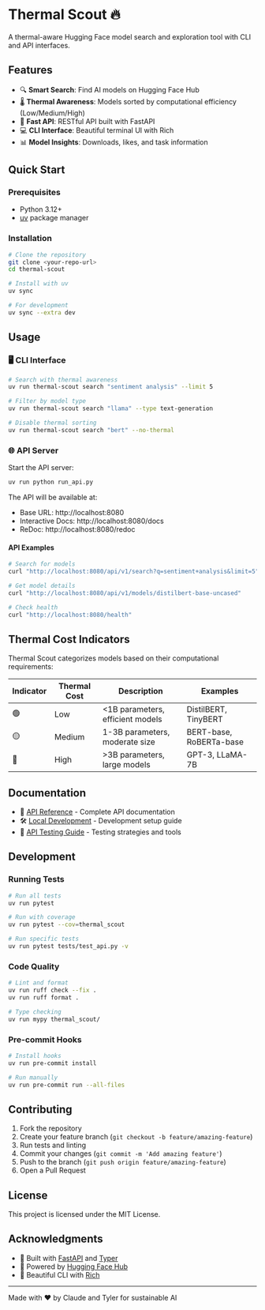 # Thermal Scout 🔥

A thermal-aware Hugging Face model search and exploration tool with CLI and API interfaces.

## Features

- 🔍 **Smart Search**: Find AI models on Hugging Face Hub
- 🌡️ **Thermal Awareness**: Models sorted by computational efficiency (Low/Medium/High)
- 🚀 **Fast API**: RESTful API built with FastAPI
- 💻 **CLI Interface**: Beautiful terminal UI with Rich
- 📊 **Model Insights**: Downloads, likes, and task information

## Quick Start

### Prerequisites

- Python 3.12+
- [uv](https://github.com/astral-sh/uv) package manager

### Installation

```bash
# Clone the repository
git clone <your-repo-url>
cd thermal-scout

# Install with uv
uv sync

# For development
uv sync --extra dev
```

## Usage

### 🖥️ CLI Interface

```bash
# Search with thermal awareness
uv run thermal-scout search "sentiment analysis" --limit 5

# Filter by model type
uv run thermal-scout search "llama" --type text-generation

# Disable thermal sorting
uv run thermal-scout search "bert" --no-thermal
```

### 🌐 API Server

Start the API server:

```bash
uv run python run_api.py
```

The API will be available at:
- Base URL: http://localhost:8080
- Interactive Docs: http://localhost:8080/docs
- ReDoc: http://localhost:8080/redoc

#### API Examples

```bash
# Search for models
curl "http://localhost:8080/api/v1/search?q=sentiment+analysis&limit=5"

# Get model details
curl "http://localhost:8080/api/v1/models/distilbert-base-uncased"

# Check health
curl "http://localhost:8080/health"
```

## Thermal Cost Indicators

Thermal Scout categorizes models based on their computational requirements:

| Indicator | Thermal Cost | Description | Examples |
|-----------|--------------|-------------|----------|
| 🟢 | Low | <1B parameters, efficient models | DistilBERT, TinyBERT |
| 🟡 | Medium | 1-3B parameters, moderate size | BERT-base, RoBERTa-base |
| 🔴 | High | >3B parameters, large models | GPT-3, LLaMA-7B |

## Documentation

- 📖 [API Reference](docs/API.md) - Complete API documentation
- 🛠️ [Local Development](docs/LOCAL_DEVELOPMENT.md) - Development setup guide
- 🧪 [API Testing Guide](docs/API_TESTING.md) - Testing strategies and tools

## Development

### Running Tests

```bash
# Run all tests
uv run pytest

# Run with coverage
uv run pytest --cov=thermal_scout

# Run specific tests
uv run pytest tests/test_api.py -v
```

### Code Quality

```bash
# Lint and format
uv run ruff check --fix .
uv run ruff format .

# Type checking
uv run mypy thermal_scout/
```

### Pre-commit Hooks

```bash
# Install hooks
uv run pre-commit install

# Run manually
uv run pre-commit run --all-files
```

## Contributing

1. Fork the repository
2. Create your feature branch (`git checkout -b feature/amazing-feature`)
3. Run tests and linting
4. Commit your changes (`git commit -m 'Add amazing feature'`)
5. Push to the branch (`git push origin feature/amazing-feature`)
6. Open a Pull Request

## License

This project is licensed under the MIT License.

## Acknowledgments

- 🚀 Built with [FastAPI](https://fastapi.tiangolo.com/) and [Typer](https://typer.tiangolo.com/)
- 🤗 Powered by [Hugging Face Hub](https://huggingface.co/)
- 🎨 Beautiful CLI with [Rich](https://rich.readthedocs.io/)

---

Made with ❤️ by Claude and Tyler for sustainable AI